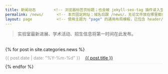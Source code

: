 ```yaml
---
title: 新闻动态        <!-- 浏览器标签页标题；也会被 jekyll-seo-tag 插件读入生成 <title> 与 OpenGraph 标题 -->
permalink: /news/      <!-- 本页固定网址：域名后跟 /news/，无论文件放在哪里都会映射到这个路径 -->
layout: page           <!-- 使用主题为 "page" 的通用布局模板，已包含 header/navbar、main 容器、footer 等结构 -->
---
```


<!-- 用 blockquote 显示一段提示性引言，让访客知道本栏目用途 -->
> 实验室最新进展、学术活动、招生信息将第一时间在此发布。

<!-- 新闻列表容器，后续 CSS 通过类名 news-list 控制整体间距 -->
<div class="news-list">
  <!-- Jekyll 遍历站点中所有分类为 news 的文章（即 _posts 目录下 category: news 的帖子） -->
  {% for post in site.categories.news %}
    <!-- 每一条新闻条目，flex 布局，左侧日期右侧标题 -->
    <div class="news-item">
      <!-- 日期格式化：2025-06-20 形式；min-width 保证日期列对齐 -->
      <span class="date">{{ post.date | date: "%Y-%m-%d" }}</span>
      <!-- 新闻标题可点击，relative_url 会根据站点 baseurl 自动补全路径 -->
      <a href="{{ post.url | relative_url }}">{{ post.title }}</a>
    </div>
  {% endfor %}
</div>

<!-- 内联样式：简单控制列表顶部间距、条目分隔线、日期颜色与宽度 -->
<style>
.news-list { margin-top:2rem; }
.news-item { display:flex; align-items:center; gap:1rem; padding:.6rem 0; border-bottom:1px solid #eee; }
.news-item .date { color:#999; min-width:100px; }
</style>